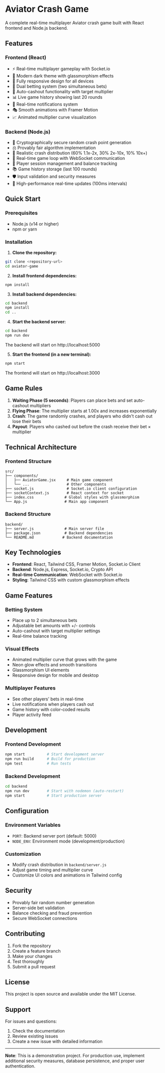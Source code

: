 # Aviator Crash Game

A complete real-time multiplayer Aviator crash game built with React frontend and Node.js backend.

## Features

### Frontend (React)

- ⚡ Real-time multiplayer gameplay with Socket.io
- 🎨 Modern dark theme with glassmorphism effects
- 📱 Fully responsive design for all devices
- 🎯 Dual betting system (two simultaneous bets)
- 🤖 Auto-cashout functionality with target multiplier
- 📊 Live game history showing last 20 rounds
- 🔔 Real-time notifications system
- 🎭 Smooth animations with Framer Motion
- 📈 Animated multiplier curve visualization

### Backend (Node.js)

- 🔐 Cryptographically secure random crash point generation
- ⚖️ Provably fair algorithm implementation
- 🎲 Realistic crash distribution (60% 1.1x-2x, 30% 2x-10x, 10% 10x+)
- 🔄 Real-time game loop with WebSocket communication
- 👥 Player session management and balance tracking
- 📚 Game history storage (last 100 rounds)
- 🛡️ Input validation and security measures
- 🚀 High-performance real-time updates (100ms intervals)

## Quick Start

### Prerequisites

- Node.js (v14 or higher)
- npm or yarn

### Installation

1. **Clone the repository:**

```bash
git clone <repository-url>
cd aviator-game
```

2. **Install frontend dependencies:**

```bash
npm install
```

3. **Install backend dependencies:**

```bash
cd backend
npm install
cd ..
```

4. **Start the backend server:**

```bash
cd backend
npm run dev
```

The backend will start on http://localhost:5000

5. **Start the frontend (in a new terminal):**

```bash
npm start
```

The frontend will start on http://localhost:3000

## Game Rules

1. **Waiting Phase (5 seconds)**: Players can place bets and set auto-cashout multipliers
2. **Flying Phase**: The multiplier starts at 1.00x and increases exponentially
3. **Crash**: The game randomly crashes, and players who didn't cash out lose their bets
4. **Payout**: Players who cashed out before the crash receive their bet × multiplier

## Technical Architecture

### Frontend Structure

```
src/
├── components/
│   ├── AviatorGame.jsx     # Main game component
│   └── ...                 # Other components
├── socket.js               # Socket.io client configuration
├── socketContext.js        # React context for socket
├── index.css              # Global styles with glassmorphism
└── App.js                 # Main app component
```

### Backend Structure

```
backend/
├── server.js              # Main server file
├── package.json           # Backend dependencies
└── README.md             # Backend documentation
```

## Key Technologies

- **Frontend**: React, Tailwind CSS, Framer Motion, Socket.io Client
- **Backend**: Node.js, Express, Socket.io, Crypto API
- **Real-time Communication**: WebSocket with Socket.io
- **Styling**: Tailwind CSS with custom glassmorphism effects

## Game Features

### Betting System

- Place up to 2 simultaneous bets
- Adjustable bet amounts with +/- controls
- Auto-cashout with target multiplier settings
- Real-time balance tracking

### Visual Effects

- Animated multiplier curve that grows with the game
- Neon glow effects and smooth transitions
- Glassmorphism UI elements
- Responsive design for mobile and desktop

### Multiplayer Features

- See other players' bets in real-time
- Live notifications when players cash out
- Game history with color-coded results
- Player activity feed

## Development

### Frontend Development

```bash
npm start          # Start development server
npm run build      # Build for production
npm test           # Run tests
```

### Backend Development

```bash
cd backend
npm run dev        # Start with nodemon (auto-restart)
npm start          # Start production server
```

## Configuration

### Environment Variables

- `PORT`: Backend server port (default: 5000)
- `NODE_ENV`: Environment mode (development/production)

### Customization

- Modify crash distribution in `backend/server.js`
- Adjust game timing and multiplier curve
- Customize UI colors and animations in Tailwind config

## Security

- Provably fair random number generation
- Server-side bet validation
- Balance checking and fraud prevention
- Secure WebSocket connections

## Contributing

1. Fork the repository
2. Create a feature branch
3. Make your changes
4. Test thoroughly
5. Submit a pull request

## License

This project is open source and available under the MIT License.

## Support

For issues and questions:

1. Check the documentation
2. Review existing issues
3. Create a new issue with detailed information

---

**Note**: This is a demonstration project. For production use, implement additional security measures, database persistence, and proper user authentication.
